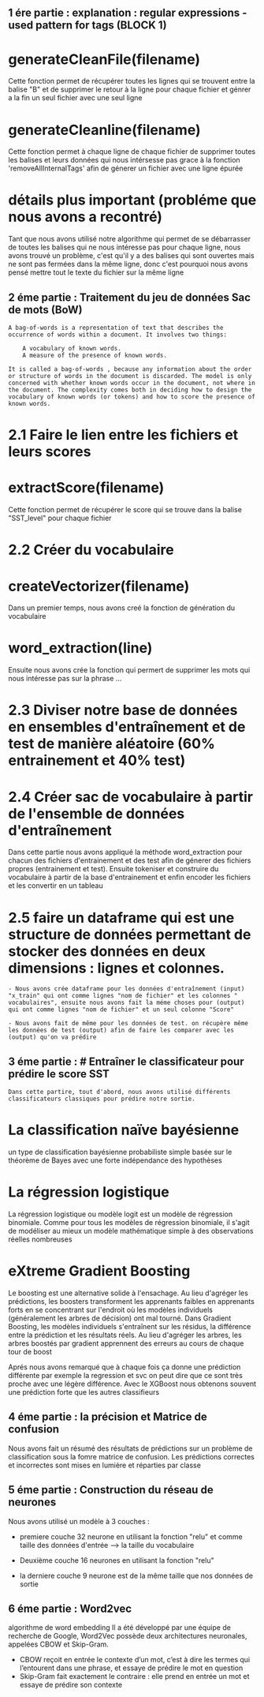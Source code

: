 ## 1 ére partie : explanation : regular expressions - used pattern for tags (BLOCK 1)

# generateCleanFile(filename)
Cette fonction permet de récupérer toutes les lignes qui se trouvent entre la balise "B" et de supprimer le retour à la ligne pour chaque fichier et génrer a la fin un seul fichier avec une seul ligne 
# generateCleanline(filename)
Cette fonction permet à chaque ligne de chaque fichier de supprimer toutes les balises et leurs données qui nous intérsesse pas grace à la fonction 'removeAllInternalTags' afin de génerer un fichier avec une ligne épurée 
# détails plus important (probléme que nous avons a recontré)
Tant que nous avons utilisé notre algorithme qui permet de se débarrasser de toutes les balises qui ne nous intéresse pas pour chaque ligne, nous avons trouvé un problème, c'est qu'il y a des balises qui sont ouvertes mais ne sont pas fermées dans la même ligne, donc c'est pourquoi nous avons pensé mettre tout le texte du fichier sur la même ligne

## 2 éme partie : Traitement du jeu de données Sac de mots (BoW)

    A bag-of-words is a representation of text that describes the occurrence of words within a document. It involves two things:

        A vocabulary of known words.
        A measure of the presence of known words.

    It is called a bag-of-words , because any information about the order or structure of words in the document is discarded. The model is only concerned with whether known words occur in the document, not where in the document. The complexity comes both in deciding how to design the vocabulary of known words (or tokens) and how to score the presence of known words.

# 2.1 Faire le lien entre les fichiers et leurs scores
# extractScore(filename)
Cette fonction permet de récupérer le score qui se trouve dans la balise "SST_level" pour chaque fichier

# 2.2 Créer du vocabulaire

# createVectorizer(filename)
Dans un premier temps, nous avons creé la fonction de génération du vocabulaire
# word_extraction(line)
Ensuite nous avons crée la fonction qui permert de supprimer les mots qui nous intéresse pas sur la phrase ...

# 2.3 Diviser notre base de données en ensembles d'entraînement et de test de manière aléatoire (60% entrainement et 40% test)

# 2.4 Créer sac de vocabulaire à partir de l'ensemble de données d'entraînement
Dans cette partie nous avons appliqué la méthode word_extraction pour chacun des fichiers d'entrainement et des test afin de génerer des fichiers propres (entrainement et test). Ensuite tokeniser et construire du vocabulaire à partir de la base d'entrainement et enfin encoder les fichiers et les convertir en un tableau

# 2.5 faire un dataframe qui est une structure de données permettant de stocker des données en deux dimensions : lignes et colonnes.
    - Nous avons crée dataframe pour les données d'entraînement (input) "x_train" qui ont comme lignes "nom de fichier" et les colonnes " vocabulaires", ensuite nous avons fait la méme choses pour (output) qui ont comme lignes "nom de fichier" et un seul colonne "Score"

    - Nous avons fait de même pour les données de test. on récupère même les données de test (output) afin de faire les comparer avec les (output) qu'on va prédire

## 3 éme partie : # Entraîner le classificateur pour prédire le score SST
    Dans cette partire, tout d'abord, nous avons utilisé différents classificateurs classiques pour prédire notre sortie.
# La classification naïve bayésienne
   un type de classification bayésienne probabiliste simple basée sur le théorème de Bayes avec une forte indépendance des hypothèses 
# La régression logistique 
   La régression logistique ou modèle logit est un modèle de régression binomiale. Comme pour tous les modèles de régression binomiale, il s'agit de modéliser au mieux un modèle mathématique simple à des observations réelles nombreuses
# eXtreme Gradient Boosting
   Le boosting est une alternative solide à l'ensachage. Au lieu d'agréger les prédictions, les boosters transforment les apprenants faibles en apprenants forts en se concentrant sur l'endroit où les modèles individuels (généralement les arbres de décision) ont mal tourné. Dans Gradient Boosting, les modèles individuels s'entraînent sur les résidus, la différence entre la prédiction et les résultats réels. Au lieu d'agréger les arbres, les arbres boostés par gradient apprennent des erreurs au cours de chaque tour de boost

Aprés nous avons remarqué que à chaque fois ça donne une prédiction différente par exemple la regression et svc
on peut dire que ce sont très proche avec une légère différence. Avec le XGBoost nous obtenons souvent une prédiction forte que les autres classifieurs

## 4 éme partie : la précision et Matrice de confusion 
Nous avons fait un résumé des résultats de prédictions sur un problème de classification sous la fomre matrice de confusion. Les prédictions correctes et incorrectes sont mises en lumière et réparties par classe

## 5 éme partie : Construction du réseau de neurones

Nous avons utilisé un modèle à 3 couches :
- premiere couche 32 neurone en utilisant la fonction "relu" et 
 comme taille des données d'entrée  --> la taille du vocabulaire

- Deuxième couche 16 neurones en utilisant la fonction "relu"

- la derniere couche 9 neurone  est de la même taille que nos données de sortie

## 6 éme partie : Word2vec
algorithme de word embedding Il a été développé par une équipe de recherche de Google, Word2Vec possède deux architectures neuronales, appelées CBOW et Skip-Gram.
- CBOW reçoit en entrée le contexte d’un mot, c’est à dire les termes qui l’entourent dans une phrase, et essaye de prédire le mot en question
- Skip-Gram fait exactement le contraire : elle prend en entrée un mot et essaye de prédire son contexte
